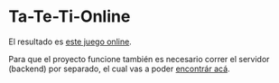 # Ta-Te-Ti-Online

El resultado es [este juego online](https://ta-te-ti-front.netlify.app/).

Para que el proyecto funcione también es necesario correr el servidor (backend) por separado, el cual vas a poder [encontrár acá](https://github.com/maualice/ta-te-ti-online-back).
